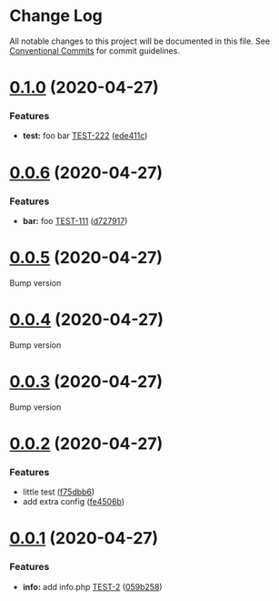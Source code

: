 # Change Log

All notable changes to this project will be documented in this file.
See [Conventional Commits](https://conventionalcommits.org) for commit guidelines.

<a name="0.1.0"></a>
# [0.1.0](https://github.com/stefanullrich/test/compare/v0.0.6...v0.1.0) (2020-04-27)

### Features

* **test:**  foo bar [TEST-222](https://test.dev/TEST-222) ([ede411c](https://github.com/stefanullrich/test/commit/ede411c))


<a name="0.0.6"></a>
# [0.0.6](https://github.com/stefanullrich/test/compare/v0.0.5...v0.0.6) (2020-04-27)

### Features

* **bar:**  foo [TEST-111](https://test.dev/TEST-111) ([d727917](https://github.com/stefanullrich/test/commit/d727917))


<a name="0.0.5"></a>
# [0.0.5](https://github.com/stefanullrich/test/compare/v0.0.4...v0.0.5) (2020-04-27)

Bump version
<a name="0.0.4"></a>
# [0.0.4](https://github.com/stefanullrich/test/compare/v0.0.3...v0.0.4) (2020-04-27)

Bump version
<a name="0.0.3"></a>
# [0.0.3](https://github.com/stefanullrich/test/compare/v0.0.2...v0.0.3) (2020-04-27)

Bump version
<a name="0.0.2"></a>
# [0.0.2](https://github.com/stefanullrich/test/compare/v0.0.1...v0.0.2) (2020-04-27)

### Features

*  little test ([f75dbb6](https://github.com/stefanullrich/test/commit/f75dbb6))
*  add extra config ([fe4506b](https://github.com/stefanullrich/test/commit/fe4506b))


<a name="0.0.1"></a>
# [0.0.1](https://github.com/stefanullrich/test/compare/v0.0.0...v0.0.1) (2020-04-27)

### Features

* **info:**  add info.php [TEST-2](https://test.dev/TEST-2) ([059b258](https://github.com/stefanullrich/test/commit/059b258))


